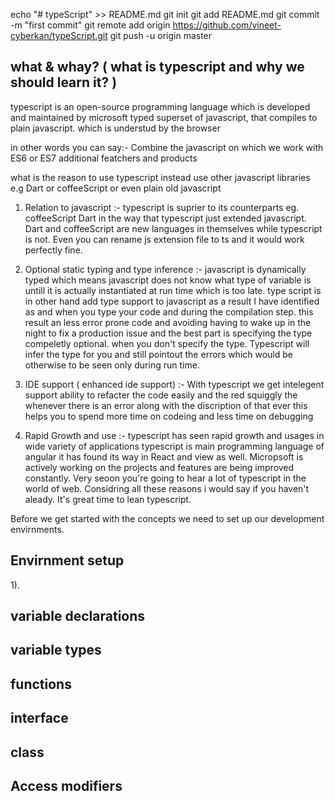 echo "# typeScript" >> README.md
git init
git add README.md
git commit -m "first commit"
git remote add origin https://github.com/vineet-cyberkan/typeScript.git
git push -u origin master


## what & whay? ( what is typescript and why we should learn it? )

typescript is an open-source programming language which is developed and maintained by microsoft
typed superset of javascript, that compiles to plain javascript. which is understud by the browser 

in other words you can say:-
Combine the javascript on which we work with ES6 or ES7 additional featchers and products

what is the reason to use typescript instead use other javascript libraries e.g Dart or coffeeScript or even plain old javascript 

1) Relation to javascript
:- typescript is suprier to its counterparts eg. coffeeScript Dart in the way that typescript just extended javascript. Dart and coffeeScript are new languages in themselves while typescript is not. Even you can rename js extension file to ts and it would work perfectly fine. 

2) Optional static typing and type inference
:- javascript is dynamically typed which means javascript does not know what type of variable is untill it is actually instantiated at run time which is too late. type script is  in other hand add type support to javascript as a result I have identified as and when you type  your code and during the compilation step. this result an less error prone code and avoiding having to wake up in the night to fix a production issue and the best part is specifying the type compeletly optional. when you don't specify the type. Typescript will infer the type for you and still pointout the errors which would be otherwise to be seen only during run time.

3) IDE support ( enhanced ide support)
:- With typescript we get intelegent support ability to refacter the code easily and the red squiggly the whenever there is an error along with the discription of that ever this helps you to spend more time on codeing and less time on debugging 

4) Rapid Growth and use 
:- typescript has seen rapid growth and usages in wide variety of applications typescript is main programming language of angular it has found its way in React and view as well. Micropsoft is actively working on the projects and features are being improved constantly. Very seoon you're going to hear a lot of typescript in the world of web.
Considring all these reasons i would say if you haven't aleady. It's great time to lean typescript. 

Before we get started with the concepts we need to set up our development envirnments.


## Envirnment setup
1). 





## variable declarations

## variable types

## functions

## interface

## class

## Access modifiers
